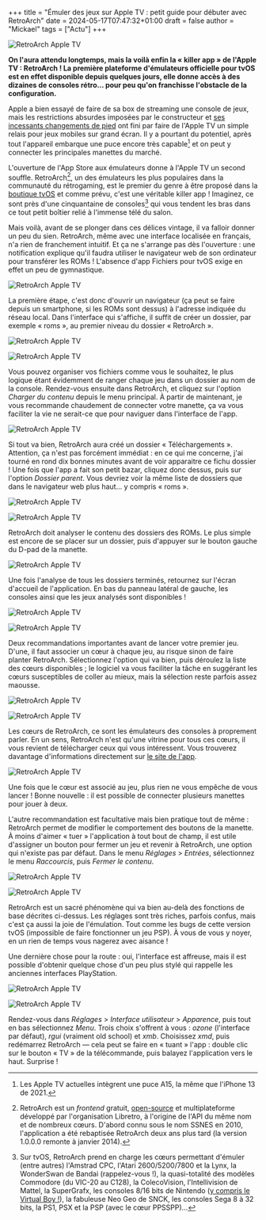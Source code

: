 +++
title = "Émuler des jeux sur Apple TV : petit guide pour débuter avec RetroArch"
date = 2024-05-17T07:47:32+01:00
draft = false
author = "Mickael"
tags = ["Actu"]
+++

![RetroArch Apple TV](retro.jpg "Ce jour est enfin arrivé.")

**On l'aura attendu longtemps, mais la voilà enfin la « killer app » de l'Apple TV : RetroArch ! La première plateforme d'émulateurs officielle pour tvOS est en effet disponible depuis quelques jours, elle donne accès à des dizaines de consoles rétro… pour peu qu'on franchisse l'obstacle de la configuration.**

Apple a bien essayé de faire de sa box de streaming une console de jeux, mais les restrictions absurdes imposées par le constructeur et [ses incessants changements de pied](https://nostick.fr/articles/2024/mars/2603_applearcade/) ont fini par faire de l'Apple TV un simple relais pour jeux mobiles sur grand écran. Il y a pourtant du potentiel, après tout l'appareil embarque une puce encore très capable[^1] et on peut y connecter les principales manettes du marché.

L'ouverture de l'App Store aux émulateurs donne à l'Apple TV un second souffle. RetroArch[^2], un des émulateurs les plus populaires dans la communauté du rétrogaming, est le premier du genre à être proposé dans la [boutique tvOS](https://apps.apple.com/fr/app/retroarch/id6499539433) et comme prévu, c'est une véritable killer app ! Imaginez, ce sont près d'une cinquantaine de consoles[^3] qui vous tendent les bras dans ce tout petit boîtier relié à l'immense télé du salon.

Mais voilà, avant de se plonger dans ces délices vintage, il va falloir donner un peu du sien. RetroArch, même avec une interface localisée en français, n'a rien de franchement intuitif. Et ça ne s'arrange pas dès l'ouverture : une notification explique qu'il faudra utiliser le navigateur web de son ordinateur pour transférer les ROMs ! L'absence d'app Fichiers pour tvOS exige en effet un peu de gymnastique.

![RetroArch Apple TV](retro1.jpg "Les adresses diffèrent en fonction de votre réseau et du nom donné à l'Apple TV.")

La première étape, c'est donc d'ouvrir un navigateur (ça peut se faire depuis un smartphone, si les ROMs sont dessus) à l'adresse  indiquée du réseau local. Dans l'interface qui s'affiche, il suffit de créer un dossier, par exemple « roms », au premier niveau du dossier « RetroArch ».

![RetroArch Apple TV](retro2.jpg "")

![RetroArch Apple TV](retro3.jpg "")

Vous pouvez organiser vos fichiers comme vous le souhaitez, le plus logique étant évidemment de ranger chaque jeu dans un dossier au nom de la console. Rendez-vous ensuite dans RetroArch, et cliquez sur l'option *Charger du contenu* depuis le menu principal. À partir de maintenant, je vous recommande chaudement de connecter votre manette, ça va vous faciliter la vie ne serait-ce que pour naviguer dans l'interface de l'app.

![RetroArch Apple TV](retro4.jpg "")

Si tout va bien, RetroArch aura créé un dossier « Téléchargements ». Attention, ça n'est pas forcément immédiat : en ce qui me concerne, j'ai tourné en rond dix bonnes minutes avant de voir apparaitre ce fichu dossier ! Une fois que l'app a fait son petit bazar, cliquez donc dessus, puis sur l'option *Dossier parent*. Vous devriez voir la même liste de dossiers que dans le navigateur web plus haut… y compris « roms ».

![RetroArch Apple TV](retro5.jpg "")

![RetroArch Apple TV](retro6.jpg "Il est bien là !")

RetroArch doit analyser le contenu des dossiers des ROMs. Le plus simple est encore de se placer sur un dossier, puis d'appuyer sur le bouton gauche du D-pad de la manette.

![RetroArch Apple TV](retro7.jpg "RetroArch vous rappelle les principales commandes en bas de l'écran.")

Une fois l'analyse de tous les dossiers terminés, retournez sur l'écran d'accueil de l'application. En bas du panneau latéral de gauche, les consoles ainsi que les jeux analysés sont disponibles !

![RetroArch Apple TV](retro8.jpg "Ayé !")

![RetroArch Apple TV](retro9.jpg "RetroArch va récupérer automatiquement les jaquettes.")

Deux recommandations importantes avant de lancer votre premier jeu. D'une, il faut associer un cœur à chaque jeu, au risque sinon de faire planter RetroArch. Sélectionnez l'option qui va bien, puis déroulez la liste des cœurs disponibles ; le logiciel va vous faciliter la tâche en suggérant les cœurs susceptibles de coller au mieux, mais la sélection reste parfois assez maousse. 

![RetroArch Apple TV](retro10.jpg "")

![RetroArch Apple TV](retro11.jpg "")

Les cœurs de RetroArch, ce sont les émulateurs des consoles à proprement parler. En un sens, RetroArch n'est qu'une vitrine pour tous ces cœurs, il vous revient de télécharger ceux qui vous intéressent. Vous trouverez davantage d'informations directement sur [le site de l'app](https://www.retroarch.com/?page=cores).

![RetroArch Apple TV](retro12.jpg "Et voilà un jeu bien associé.")

Une fois que le cœur est associé au jeu, plus rien ne vous empêche de vous lancer ! Bonne nouvelle : il est possible de connecter plusieurs manettes pour jouer à deux.

L'autre recommandation est facultative mais bien pratique tout de même : RetroArch permet de modifier le comportement des boutons de la manette. À moins d'aimer « tuer » l'application à tout bout de champ, il est utile d'assigner un bouton pour fermer un jeu et revenir à RetroArch, une option qui n'existe pas par défaut. Dans le menu *Réglages* > *Entrées*, sélectionnez le menu *Raccourcis*, puis *Fermer le contenu*. 

![RetroArch Apple TV](retro13.jpg "")

![RetroArch Apple TV](retro14.jpg "Vous avez quelques secondes pour appuyer sur le bouton qui permettra de fermer le jeu. Ça peut être, par exemple, le clic du stick droit (« button 15 »).")

RetroArch est un sacré phénomène qui va bien au-delà des fonctions de base décrites ci-dessus. Les réglages sont très riches, parfois confus, mais c'est ça aussi la joie de l'émulation. Tout comme les bugs de cette version tvOS (impossible de faire fonctionner un jeu PSP). À vous de vous y noyer, en un rien de temps vous nagerez avec aisance ! 

Une dernière chose pour la route : oui, l'interface est affreuse, mais il est possible d'obtenir quelque chose d'un peu plus stylé qui rappelle les anciennes interfaces PlayStation.

![RetroArch Apple TV](retro15.jpg "")

![RetroArch Apple TV](retro16.jpg "")

Rendez-vous dans *Réglages* > *Interface utilisateur* > *Apparence*, puis tout en bas sélectionnez *Menu*. Trois choix s'offrent à vous : *ozone* (l'interface par défaut), *rgui* (vraiment old school) et *xmb*. Choisissez *xmd*, puis redémarrez RetroArch — cela peut se faire en « tuant » l'app : double clic sur le bouton « TV » de la télécommande, puis balayez l'application vers le haut. Surprise !

[^1]: Les Apple TV actuelles intègrent une puce A15, la même que l'iPhone 13 de 2021.

[^2]: RetroArch est un *frontend* gratuit, [open-source](https://github.com/libretro/RetroArch) et multiplateforme développé par l'organisation Libretro, à l'origine de l'API du même nom et de nombreux cœurs. D'abord connu sous le nom SSNES en 2010, l'application a été rebaptisée RetroArch deux ans plus tard (la version 1.0.0.0 remonte à janvier 2014).

[^3]: Sur tvOS, RetroArch prend en charge les cœurs permettant d'émuler (entre autres) l'Amstrad CPC, l'Atari 2600/5200/7800 et la Lynx, la WonderSwan de Bandai (rappelez-vous !), la quasi-totalité des modèles Commodore (du VIC-20 au C128), la ColecoVision, l'Intellivision de Mattel, la SuperGrafx, les consoles 8/16 bits de Nintendo ([y compris le Virtual Boy !](https://nostick.fr/articles/2024/mai/0205-apercu-de-lemulateur-virtual-boy-pour-apple-vision-pro/)), la fabuleuse Neo Geo de SNCK, les consoles Sega 8 à 32 bits, la PS1, PSX et la PSP (avec le cœur PPSSPP)…

